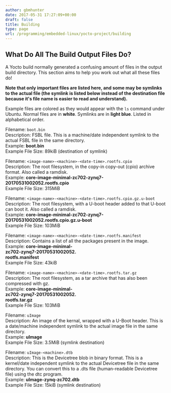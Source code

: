 ```yaml
---
author: gbmhunter
date: 2017-05-31 17:27:09+00:00
draft: false
title: Building
type: page
url: /programming/embedded-linux/yocto-project/building
---
```


## What Do All The Build Output Files Do?

A Yocto build normally generated a confusing amount of files in the output build directory. This section aims to help you work out what all these files do!

**Note that only important files are listed here, and some may be symlinks to the actual file (the symlink is listed below instead of the destination file because it's file name is easier to read and understand).**

Example files are colored as they would appear with the `ls` command under Ubuntu. Normal files are in **white**. Symlinks are in **light blue**. Listed in alphabetical order.

Filename: `boot.bin`  
Description: FSBL file. This is a machine/date independent symlink to the actual FSBL file in the same directory.  
Example: **boot.bin**  
Example File Size: 89kiB (destination of symlink)

Filename: `<image-name>-<machine>-<date-time>.rootfs.cpio`  
Description: The root filesystem, in the copy-in copy-out (cpio) archive format. Also called a ramdisk.  
Example: **core-image-minimal-zc702-zynq7-20170531002052.rootfs.cpio**  
Example File Size: 315MiB

Filename: `<image-name>-<machine>-<date-time>.rootfs.cpio.gz.u-boot`  
Description: The root filesystem, with a U-boot header added to that U-boot can boot it. Also called a ramdisk.  
Example: **core-image-minimal-zc702-zynq7-20170531002052.rootfs.cpio.gz.u-boot**   
Example File Size: 103MiB

Filename: `<image-name>-<machine>-<date-time>.rootfs.manifest`  
Description: Contains a list of all the packages present in the image.  
Example: **core-image-minimal-  
zc702-zynq7-20170531002052.  
rootfs.manifest**   
Example File Size: 43kiB

Filename: `<image-name>-<machine>-<date-time>.rootfs.tar.gz`  
Description: The root filesystem, as a tar archive that has also been compressed with gz.  
Example: **core-image-minimal-  
zc702-zynq7-20170531002052.  
rootfs.tar.gz**   
Example File Size: 103MiB

Filename: `uImage`  
Description: An image of the kernal, wrapped with a U-Boot header. This is a date/machine independent symlink to the actual image file in the same directory.  
Example: **uImage**  
Example File Size: 3.5MiB (symlink destination)

Filename: `uImage-<machine>.dtb`  
Description: This is the Devicetree blob in binary format. This is a kernel/date independent symlink to the actual Devicetree file in the same directory. You can convert this to a .dts file (human-readable Devicetree file) using the dtc program.  
Example: **uImage-zynq-zc702.dtb**  
Example File Size: 15kiB (symlink destination)

